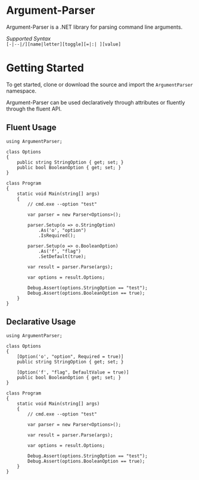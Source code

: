 # Argument-Parser
Argument-Parser is a .NET library for parsing command line arguments.

*Supported Syntax*  
`[-|--|/][name|letter][toggle][=|:| ][value]`

# Getting Started
To get started, clone or download the source and import the `ArgumentParser` namespace.

Argument-Parser can be used declaratively through attributes or fluently through the fluent API.  

## Fluent Usage
````
using ArgumentParser;

class Options
{
    public string StringOption { get; set; }
    public bool BooleanOption { get; set; }
}

class Program
{
    static void Main(string[] args)
    {
        // cmd.exe --option "test"

        var parser = new Parser<Options>();

        parser.Setup(o => o.StringOption)
            .As('o', "option")
            .IsRequired();

        parser.Setup(o => o.BooleanOption)
            .As('f', "flag")
            .SetDefault(true);

        var result = parser.Parse(args);

        var options = result.Options;

        Debug.Assert(options.StringOption == "test");
        Debug.Assert(options.BooleanOption == true);
    }
}
````

## Declarative Usage
````
using ArgumentParser;

class Options
{
    [Option('o', "option", Required = true)]
    public string StringOption { get; set; }

    [Option('f', "flag", DefaultValue = true)]
    public bool BooleanOption { get; set; }
}

class Program
{
    static void Main(string[] args)  
    {  
        // cmd.exe --option "test"

        var parser = new Parser<Options>();
            
        var result = parser.Parse(args);

        var options = result.Options;

        Debug.Assert(options.StringOption == "test");
        Debug.Assert(options.BooleanOption == true);
    }
}
````
